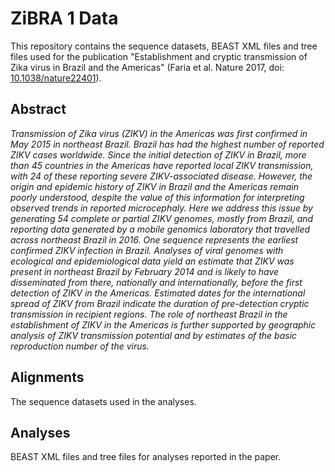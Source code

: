 # ZiBRA 1 Data

This repository contains the sequence datasets, BEAST XML files and tree files used for the publication "Establishment and cryptic transmission of Zika virus in Brazil and the Americas" (Faria et al. Nature 2017, doi: [10.1038/nature22401](http://dx.doi.org/10.1038/nature22401)).

## Abstract

_Transmission of Zika virus (ZIKV) in the Americas was first
confirmed in May 2015 in northeast Brazil. Brazil has had the highest
number of reported ZIKV cases worldwide.
Since the initial detection of ZIKV in Brazil, more than 45 countries in
the Americas have reported local ZIKV transmission, with 24 of these
reporting severe ZIKV-associated disease. However, the origin and
epidemic history of ZIKV in Brazil and the Americas remain poorly
understood, despite the value of this information for interpreting
observed trends in reported microcephaly. Here we address this issue
by generating 54 complete or partial ZIKV genomes, mostly from
Brazil, and reporting data generated by a mobile genomics laboratory
that travelled across northeast Brazil in 2016. One sequence represents
the earliest confirmed ZIKV infection in Brazil. Analyses of viral
genomes with ecological and epidemiological data yield an estimate
that ZIKV was present in northeast Brazil by February 2014 and is
likely to have disseminated from there, nationally and internationally,
before the first detection of ZIKV in the Americas. Estimated dates for
the international spread of ZIKV from Brazil indicate the duration
of pre-detection cryptic transmission in recipient regions. The role
of northeast Brazil in the establishment of ZIKV in the Americas
is further supported by geographic analysis of ZIKV transmission
potential and by estimates of the basic reproduction number of the
virus._

## Alignments
The sequence datasets used in the analyses.

## Analyses 
BEAST XML files and tree files for analyses reported in the paper.






